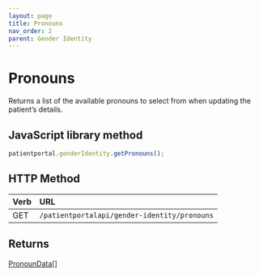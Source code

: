 ```yaml
---
layout: page
title: Pronouns
nav_order: 2
parent: Gender Identity
---
```


# Pronouns

Returns a list of the available pronouns to select from when updating the patient’s details.

## JavaScript library method

```javascript
patientportal.genderIdentity.getPronouns();
```

## HTTP Method

| Verb | URL                                               |
|:-----|:--------------------------------------------------|
| GET | `/patientportalapi/gender-identity/pronouns` |

## Returns

[PronounData](../objects-and-data-types/pronoundata)[]
